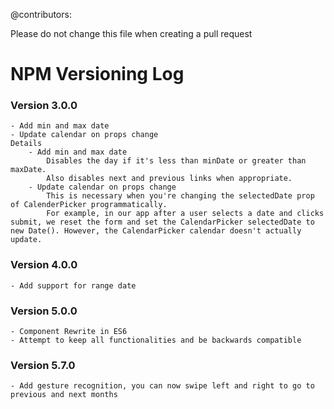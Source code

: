 @contributors:

Please do not change this file when creating a pull request

# NPM Versioning Log

### Version 3.0.0
	- Add min and max date
	- Update calendar on props change
	Details
		- Add min and max date
			Disables the day if it's less than minDate or greater than maxDate.
			Also disables next and previous links when appropriate.
		- Update calendar on props change
			This is necessary when you're changing the selectedDate prop of CalenderPicker programmatically.
			For example, in our app after a user selects a date and clicks submit, we reset the form and set the CalendarPicker selectedDate to new Date(). However, the CalendarPicker calendar doesn't actually update.

### Version 4.0.0

	- Add support for range date

### Version 5.0.0

	- Component Rewrite in ES6
	- Attempt to keep all functionalities and be backwards compatible

### Version 5.7.0

	- Add gesture recognition, you can now swipe left and right to go to previous and next months
